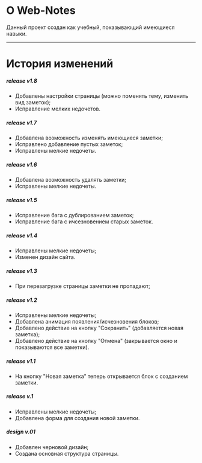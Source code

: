 # О Web-Notes
Данный проект создан как учебный, показывающий имеющиеся навыки.
***
# История изменений

##### release v1.8
* Добавлены настройки страницы (можно поменять тему, изменить вид заметок);
* Исправление мелких недочетов.

##### release v1.7
* Добавлена возможность изменять имеющиеся заметки;
* Исправлено добавление пустых заметок;
* Исправлены мелкие недочеты.

##### release v1.6
* Добавлена возможность удалять заметки;
* Исправлены мелкие недочеты.

##### release v1.5
* Исправление бага с дублированием заметок;
* Исправление бага с ичсезновением старых заметок.

##### release v1.4
* Исправлены мелкие недочеты;
* Изменен дизайн сайта.

##### release v1.3
* При перезагрузке страницы заметки не пропадают;

##### release v1.2
* Исправлены мелкие недочеты;
* Добавлена анимация появления/исчезновения блоков;
* Добавлено действие на кнопку "Сохранить" (добавляется новая заметка);
* Добавлено действие на кнопку "Отмена" (закрывается окно и показываются все заметки).

##### release v1.1
* На кнопку "Новая заметка" теперь открывается блок с созданием заметки.

##### release v.1
* Исправлены мелкие недочеты;
* Добавлена форма для создания новой заметки.

##### design v.01
* Добавлен черновой дизайн;
* Создана основная структура страницы.

